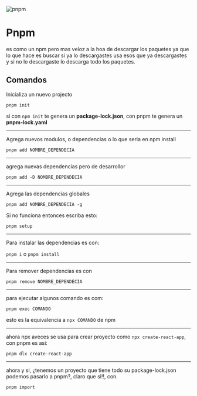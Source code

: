 ![pnpm](https://pnpm.io/img/pnpm-light.svg "pnpm")

# Pnpm

es como un npm pero mas veloz a la hoa de descargar los paquetes ya que lo que hace es buscar si ya lo descargastes usa esos que ya descargastes y si no lo descargaste lo descarga todo los paquetes.

## Comandos

Inicializa un nuevo projecto

`pnpm init`

si con `npm init` te genera un **package-lock.json**, con pnpm te genera un **pnpm-lock.yaml**

---

Agrega nuevos modulos, o dependencias o lo que seria en npm install

`pnpm add NOMBRE_DEPENDECIA`

---
agrega nuevas dependencias pero de desarrollor

`pnpm add -D NOMBRE_DEPENDECIA`

---
Agrega las dependencias globales

`pnpm add NOMBRE_DEPENDECIA -g`

Si no funciona entonces escriba esto:

`pnpm setup`

---

Para instalar las dependencias es con:

`pnpm i` o `pnpm install`

---

Para remover dependencias es con

`pnpm remove NOMBRE_DEPENDECIA`

---
para ejecutar algunos comando es com:

`pnpm exec COMANDO`

esto es la equivalencia a `npx COMANDO` de npm

---

ahora npx aveces se usa para crear proyecto como `npx create-react-app`, con pnpm es asi:

`pnpm dlx create-react-app`

---

ahora y si, ¿tenemos un proyecto que tiene todo su package-lock.json podemos pasarlo a pnpm?, claro que si!!, con.

`pnpm import`